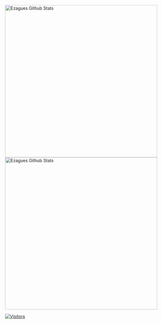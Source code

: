 <img align="center" width=500 src="https://github-readme-stats.vercel.app/api?username=ezague&count_private=true&theme=dracula&title_color=FF0000&icon_color=FF0000&show_icons=true&hide=issues&border_color=FF0000&bg_color=404040" alt="Ezagues Github Stats" />
<img align="center" width=500 src="https://github-readme-stats.vercel.app/api/top-langs/?username=ezague&layout=compact&theme=dracula&title_color=FF0000&icon_color=FF0000&show_icons=true&border_color=FF0000&bg_color=404040" alt="Ezagues Github Stats" />

[![Visitors](https://komarev.com/ghpvc/?username=ezague&color=037F50&color=red)](https://github.com/ezague) 
